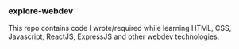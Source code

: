 ### explore-webdev

This repo contains code I wrote/required while learning HTML, CSS, Javascript, ReactJS, ExpressJS and other webdev technologies.
